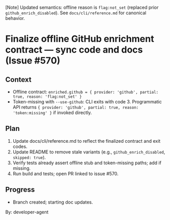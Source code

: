 [Note] Updated semantics: offline reason is `flag:not_set` (replaced prior `github_enrich_disabled`). See `docs/cli/reference.md` for canonical behavior.

# Finalize offline GitHub enrichment contract — sync code and docs (Issue #570)

## Context

- Offline contract: `enriched.github = { provider: 'github', partial: true, reason: 'flag:not_set' }`
- Token-missing with `--use-github`: CLI exits with code 3. Programmatic API returns `{ provider: 'github', partial: true, reason: 'token:missing' }` if invoked directly.

## Plan

1. Update docs/cli/reference.md to reflect the finalized contract and exit codes.
2. Update README to remove stale variants (e.g., `github_enrich_disabled`, `skipped: true`).
3. Verify tests already assert offline stub and token-missing paths; add if missing.
4. Run build and tests; open PR linked to issue #570.

## Progress

- Branch created; starting doc updates.

By: developer-agent
